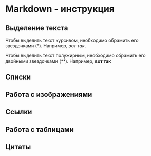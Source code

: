 # Markdown - инструкция

## Выделение текста

Чтобы выделить текст курсивом, необходимо обрамить его звездочками (*). Например, *вот так*.

Чтобы выделить текст полужирным, необходимо обрамить его двойными звездочками (**). Например, **вот так**
## Списки

## Работа с изображениями

## Ссылки

## Работа с таблицами

## Цитаты

